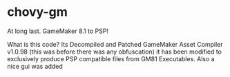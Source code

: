 # chovy-gm
At long last. GameMaker 8.1 to PSP!

What is this code?
Its Decompiled and Patched GameMaker Asset Compiler v1.0.98 (this was before there was any obfuscation)
it has been modified to exclusively produce PSP compatible files from GM81 Executables. 
Also a nice gui was added
